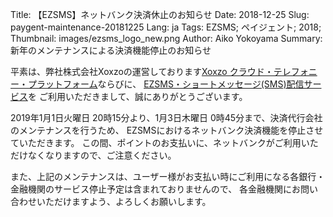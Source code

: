 Title: 【EZSMS】ネットバンク決済休止のお知らせ
Date: 2018-12-25
Slug: paygent-maintenance-20181225
Lang: ja
Tags: EZSMS; ペイジェント; 2018;
Thumbnail: images/ezsms_logo_new.png
Author: Aiko Yokoyama
Summary: 新年のメンテナンスによる決済機能停止のお知らせ

平素は、弊社株式会社Xoxzoの運営しております[Xoxzo クラウド・テレフォニー・プラットフォーム](https://www.xoxzo.com/ja/)ならびに、
[EZSMS・ショートメッセージ(SMS)配信サービス](https://www.ezsms.biz/ja/)を
ご利用いただきまして、誠にありがとうございます。

2019年1月1日火曜日 20時15分より、1月3日木曜日 0時45分まで、決済代行会社のメンテナンスを行うため、
EZSMSにおけるネットバンク決済機能を停止させていただきます。
この間、ポイントのお支払いに、ネットバンクがご利用いただけなくなりますので、ご注意ください。

また、上記のメンテナンスは、ユーザー様がお支払い時にご利用になる各銀行・金融機関のサービス停止予定は含まれておりませんので、
各金融機関にお問い合わせいただけますよう、よろしくお願いします。


